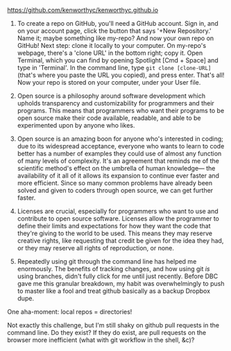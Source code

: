 https://github.com/kenworthyc/kenworthyc.github.io

1. To create a repo on GitHub, you'll need a GitHub account. Sign in, and on your account page, click the button that says '+New Repository.' Name it; maybe something like my-repo? And now your own repo on GitHub! Next step: clone it locally to your computer. On my-repo's webpage, there's a 'clone URL' in the bottom right; copy it. Open Terminal, which you can find by opening Spotlight [Cmd + Space] and type in 'Terminal'. In the command line, type `git clone [clone-URL]` (that's where you paste the URL you copied), and press enter. That's all! Now your repo is stored on your computer, under your User file.

2. Open source is a philosophy around software development which upholds transparency and customizability for programmers and their programs. This means that programmers who want their programs to be open source make their code available, readable, and able to be experimented upon by anyone who likes.

3. Open source is an amazing boon for anyone who's interested in coding; due to its widespread acceptance, everyone who wants to learn to code better has a number of examples they could use of almost any function of many levels of complexity. It's an agreement that reminds me of the scientific method's effect on the umbrella of human knowledge— the availability of it all of it allows its expansion to continue ever faster and more efficient. Since so many common problems have already been solved and given to coders through open source, we can get further faster.

4. Licenses are crucial, especially for programmers who want to use and contribute to open source software. Licenses allow the programmer to define their limits and expectations for how they want the code that they're giving to the world to be used. This means they may reserve creative rights, like requesting that credit be given for the idea they had, or they may reserve all rights of reproduction, or none.

5. Repeatedly using git through the command line has helped me enormously. The benefits of tracking changes, and how using git *is* using branches, didn't fully click for me until just recently. Before DBC gave me this granular breakdown, my habit was overwhelmingly to push to master like a fool and treat github basically as a backup Dropbox dupe.

One aha-moment: local repos = directories!

Not exactly this challenge, but I'm still shaky on github pull requests in the command line. Do they exist? If they do exist, are pull requests on the browser more inefficient (what with git workflow in the shell, &c)?